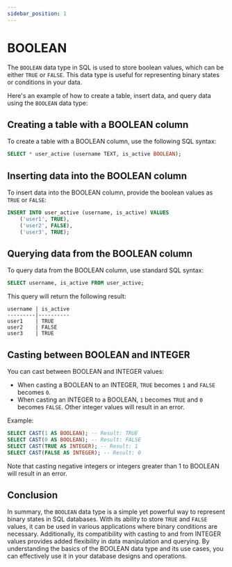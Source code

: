 ```yaml
---
sidebar_position: 1
---
```


# BOOLEAN

The `BOOLEAN` data type in SQL is used to store boolean values, which can be either `TRUE` or `FALSE`. This data type is useful for representing binary states or conditions in your data.

Here's an example of how to create a table, insert data, and query data using the `BOOLEAN` data type:

## Creating a table with a BOOLEAN column

To create a table with a BOOLEAN column, use the following SQL syntax:

```sql
SELECT * user_active (username TEXT, is_active BOOLEAN);
```

## Inserting data into the BOOLEAN column

To insert data into the BOOLEAN column, provide the boolean values as `TRUE` or `FALSE`:

```sql
INSERT INTO user_active (username, is_active) VALUES
    ('user1', TRUE),
    ('user2', FALSE),
    ('user3', TRUE);
```

## Querying data from the BOOLEAN column

To query data from the BOOLEAN column, use standard SQL syntax:

```sql
SELECT username, is_active FROM user_active;
```

This query will return the following result:

```
username | is_active
---------|----------
user1    | TRUE
user2    | FALSE
user3    | TRUE
```

## Casting between BOOLEAN and INTEGER

You can cast between BOOLEAN and INTEGER values:

- When casting a BOOLEAN to an INTEGER, `TRUE` becomes `1` and `FALSE` becomes `0`.
- When casting an INTEGER to a BOOLEAN, `1` becomes `TRUE` and `0` becomes `FALSE`. Other integer values will result in an error.

Example:

```sql
SELECT CAST(1 AS BOOLEAN); -- Result: TRUE
SELECT CAST(0 AS BOOLEAN); -- Result: FALSE
SELECT CAST(TRUE AS INTEGER); -- Result: 1
SELECT CAST(FALSE AS INTEGER); -- Result: 0
```

Note that casting negative integers or integers greater than 1 to BOOLEAN will result in an error.

## Conclusion

In summary, the `BOOLEAN` data type is a simple yet powerful way to represent binary states in SQL databases. With its ability to store `TRUE` and `FALSE` values, it can be used in various applications where binary conditions are necessary. Additionally, its compatibility with casting to and from INTEGER values provides added flexibility in data manipulation and querying. By understanding the basics of the BOOLEAN data type and its use cases, you can effectively use it in your database designs and operations.